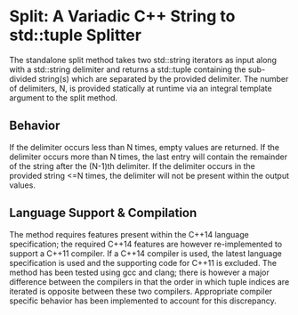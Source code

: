 ﻿# Split: A Variadic C++ String to std::tuple Splitter

The standalone split<N> method takes two std::string iterators as input along with a std::string delimiter and returns a std::tuple containing the sub-divided string(s) which are separated by the provided delimiter. The number of delimiters, N, is provided statically at runtime via an integral template argument to the split method.

## Behavior

If the delimiter occurs less than N times, empty values are returned. If the delimiter occurs more than N times, the last entry will contain the remainder of the string after the (N-1)th delimiter. If the delimiter occurs in the provided string <=N times, the delimiter will not be present within the output values.

## Language Support & Compilation

The method requires features present within the C++14 language specification; the required C++14 features are however re-implemented to support a C++11 compiler. If a C++14 compiler is used, the latest language specification is used and the supporting code for C++11 is excluded. The method has been tested using gcc and clang; there is however a major difference between the compilers in that the order in which tuple indices are iterated is opposite between these two compilers. Appropriate compiler specific behavior has been implemented to account for this discrepancy.
